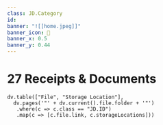 ```yaml
---
class: JD.Category
id:
banner: "![[home.jpeg]]"
banner_icon: 📇
banner_x: 0.5
banner_y: 0.44
---
```


# 27 Receipts & Documents

```dataviewjs
dv.table(["File", "Storage Location"],
  dv.pages('"' + dv.current().file.folder + '"')
   .where(c => c.class == "JD.ID")
   .map(c => [c.file.link, c.storageLocations]))
```
